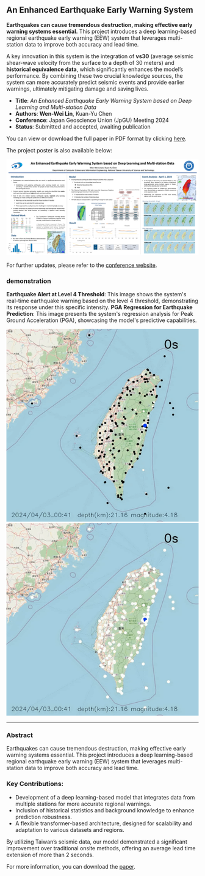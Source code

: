 ## An Enhanced Earthquake Early Warning System

**Earthquakes can cause tremendous destruction, making effective early warning systems essential.** This project introduces a deep learning-based regional earthquake early warning (EEW) system that leverages multi-station data to improve both accuracy and lead time.

A key innovation in this system is the integration of **vs30** (average seismic shear-wave velocity from the surface to a depth of 30 meters) and **historical equivalence data**, which significantly enhances the model’s performance. By combining these two crucial knowledge sources, the system can more accurately predict seismic events and provide earlier warnings, ultimately mitigating damage and saving lives.

- **Title**: *An Enhanced Earthquake Early Warning System based on Deep Learning and Multi-station Data*
- **Authors**: **Wen-Wei Lin**, Kuan-Yu Chen
- **Conference**: Japan Geoscience Union (JpGU) Meeting 2024
- **Status**: Submitted and accepted, awaiting publication

You can view or download the full paper in PDF format by clicking [here](https://drive.google.com/file/d/1f4mxLFEzwm282NHq5urBkIgXXyVAezYm/view?usp=share_link).

The project poster is also available below:

![Project Poster](docs/JPGU_Poster.png)

For further updates, please refer to the [conference website](https://www.jpgu.org/en/).


### demonstration
**Earthquake Alert at Level 4 Threshold**: This image shows the system's real-time earthquake warning based on the level 4 threshold, demonstrating its response under this specific intensity.
**PGA Regression for Earthquake Prediction**: This image presents the system's regression analysis for Peak Ground Acceleration (PGA), showcasing the model's predictive capabilities.

![level](docs/images/WG.gif)
![regression](docs/images/WG_PGA.gif)

---
### Abstract
Earthquakes can cause tremendous destruction, making effective early warning systems essential. This project introduces a deep learning-based regional earthquake early warning (EEW) system that leverages multi-station data to improve both accuracy and lead time.

### Key Contributions:
- Development of a deep learning-based model that integrates data from multiple stations for more accurate regional warnings.
- Inclusion of historical statistics and background knowledge to enhance prediction robustness.
- A flexible transformer-based architecture, designed for scalability and adaptation to various datasets and regions.

By utilizing Taiwan’s seismic data, our model demonstrated a significant improvement over traditional onsite methods, offering an average lead time extension of more than 2 seconds.

For more information, you can download the [paper](https://drive.google.com/file/d/1f4mxLFEzwm282NHq5urBkIgXXyVAezYm/view?usp=share_link).
